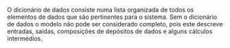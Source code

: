 O dicionário de dados consiste numa lista organizada de todos os elementos  de dados que são pertinentes para o sistema. Sem o dicionário de dados o modelo não pode ser considerado completo, pois este descreve entradas, saídas, composições de depósitos de dados e alguns cálculos intermédios.
